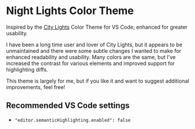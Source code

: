 # Night Lights Color Theme

Inspired by the [City Lights](https://citylights.xyz/) Color Theme for VS Code; enhanced for greater usability.

I have been a long time user and lover of City Lights, but it appears to be unmaintained and there were some subtle changes I wanted to make for enhanced readability and usability. Many colors are the same, but I've increased the contrast for various elements and improved support for highlighting diffs.

This theme is largely for me, but if you like it and want to suggest additional improvements, feel free!

## Recommended VS Code settings
- `"editor.semanticHighlighting.enabled": false`
